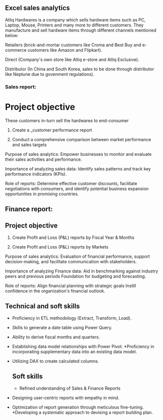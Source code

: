 ## Excel sales analytics
Atliq Hardwares is a company which sells hardware items such as PC, Laptop, Mouse, Printers and many more to different customers. They manufacture and sell hardware items through different channels mentioned below:

Retailers (brick-and-mortar customers like Croma and Best Buy and e-commerce customers like Amazon and Flipkart).

Direct (Company's own store like Atliq e-store and Atliq Exclusive).

Distributor (In China and South Korea, sales to be done through distributor like Neptune due to govenment regulations).
### Sales report:

# Project objective
These customers in-turn sell the hardwares to end-consumer
1. Create a _customer performance report

2. Conduct a comprehensive comparison between market performance and sales targets

Purpose of sales analytics: Empower businesses to monitor and evaluate their sales activities and performance.

Importance of analyzing sales data: Identify sales patterns and track key performance indicators (KPIs).

Role of reports: Determine effective customer discounts, facilitate negotiations with consumers, and identify potential business expansion opportunities in promising countries.
## Finance report:

## Project objective
1. Create Profit and Loss (P&L) reports by Fiscal Year & Months

2. Create Profit and Loss (P&L) reports by Markets

Purpose of sales analytics: Evaluation of financial performance, support decision-making, and facilitate communication with stakeholders.

Importance of analyzing Finance data: Aid in benchmarking against industry peers and previous periods Foundation for budgeting and forecasting.

Role of reports: Align financial planning with strategic goals Instill confidence in the organization's financial outlook.

## Technical and soft skills
* Proficiency in ETL methodology (Extract, Transform, Load).
* Skills to generate a date table using Power Query.
* Ability to derive fiscal months and quarters.
* Establishing data model relationships with Power Pivot.
 *Proficiency in incorporating supplementary data into an existing data model.
* Utilizing DAX to create calculated columns.

  ## Soft skills
  * Refined understanding of Sales & Finance Reports
 * Designing user-centric reports with empathy in mind.
* Optimization of report generation through meticulous fine-tuning.
 *Developing a systematic approach to devising a report building plan.
